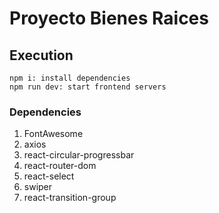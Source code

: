 # Proyecto Bienes Raices

## Execution
    npm i: install dependencies
    npm run dev: start frontend servers


### Dependencies
1. FontAwesome
2. axios
3. react-circular-progressbar
4. react-router-dom
5. react-select 
6. swiper
7. react-transition-group


